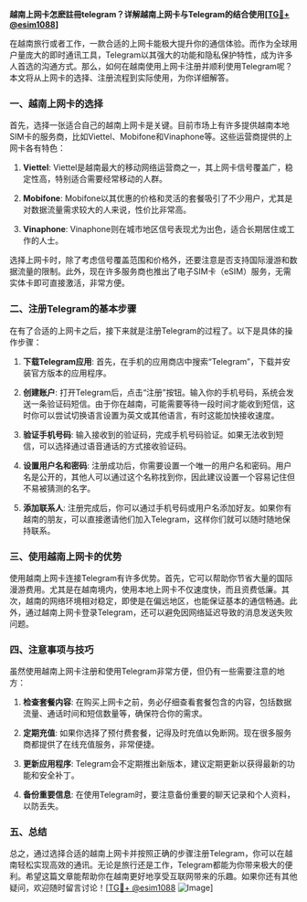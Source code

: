 **越南上网卡怎麽註冊telegram？详解越南上网卡与Telegram的结合使用[[TG💪+ @esim1088](https://t.me/s/esim1088)]**

在越南旅行或者工作，一款合适的上网卡能极大提升你的通信体验。而作为全球用户量庞大的即时通讯工具，Telegram以其强大的功能和隐私保护特性，成为许多人首选的沟通方式。那么，如何在越南使用上网卡注册并顺利使用Telegram呢？本文将从上网卡的选择、注册流程到实际使用，为你详细解答。

### 一、越南上网卡的选择

首先，选择一张适合自己的越南上网卡是关键。目前市场上有许多提供越南本地SIM卡的服务商，比如Viettel、Mobifone和Vinaphone等。这些运营商提供的上网卡各有特色：

1. **Viettel**: Viettel是越南最大的移动网络运营商之一，其上网卡信号覆盖广，稳定性高，特别适合需要经常移动的人群。
   
2. **Mobifone**: Mobifone以其优惠的价格和灵活的套餐吸引了不少用户，尤其是对数据流量需求较大的人来说，性价比非常高。

3. **Vinaphone**: Vinaphone则在城市地区信号表现尤为出色，适合长期居住或工作的人士。

选择上网卡时，除了考虑信号覆盖范围和价格外，还要注意是否支持国际漫游和数据流量的限制。此外，现在许多服务商也推出了电子SIM卡（eSIM）服务，无需实体卡即可直接激活，非常方便。

### 二、注册Telegram的基本步骤

在有了合适的上网卡之后，接下来就是注册Telegram的过程了。以下是具体的操作步骤：

1. **下载Telegram应用**: 首先，在手机的应用商店中搜索“Telegram”，下载并安装官方版本的应用程序。

2. **创建账户**: 打开Telegram后，点击“注册”按钮。输入你的手机号码，系统会发送一条验证码短信。由于你在越南，可能需要等待一段时间才能收到短信，这时你可以尝试切换语言设置为英文或其他语言，有时这能加快接收速度。

3. **验证手机号码**: 输入接收到的验证码，完成手机号码验证。如果无法收到短信，可以选择通过语音通话的方式接收验证码。

4. **设置用户名和密码**: 注册成功后，你需要设置一个唯一的用户名和密码。用户名是公开的，其他人可以通过这个名称找到你，因此建议设置一个容易记住但不易被猜测的名字。

5. **添加联系人**: 注册完成后，你可以通过手机号码或用户名添加好友。如果你有越南的朋友，可以直接邀请他们加入Telegram，这样你们就可以随时随地保持联系。

### 三、使用越南上网卡的优势

使用越南上网卡连接Telegram有许多优势。首先，它可以帮助你节省大量的国际漫游费用。尤其是在越南境内，使用本地上网卡不仅速度快，而且资费低廉。其次，越南的网络环境相对稳定，即使是在偏远地区，也能保证基本的通信畅通。此外，通过越南上网卡登录Telegram，还可以避免因网络延迟导致的消息发送失败问题。

### 四、注意事项与技巧

虽然使用越南上网卡注册和使用Telegram非常方便，但仍有一些需要注意的地方：

1. **检查套餐内容**: 在购买上网卡之前，务必仔细查看套餐包含的内容，包括数据流量、通话时间和短信数量等，确保符合你的需求。

2. **定期充值**: 如果你选择了预付费套餐，记得及时充值以免断网。现在很多服务商都提供了在线充值服务，非常便捷。

3. **更新应用程序**: Telegram会不定期推出新版本，建议定期更新以获得最新的功能和安全补丁。

4. **备份重要信息**: 在使用Telegram时，要注意备份重要的聊天记录和个人资料，以防丢失。

### 五、总结

总之，通过选择合适的越南上网卡并按照正确的步骤注册Telegram，你可以在越南轻松实现高效的通讯。无论是旅行还是工作，Telegram都能为你带来极大的便利。希望这篇文章能帮助你在越南更好地享受互联网带来的乐趣。如果你还有其他疑问，欢迎随时留言讨论！[[TG💪+ @esim1088](https://t.me/s/esim1088) ![Image](https://i.postimg.cc/4NQfJmqS/Snipaste-2025-05-13-00-14-12.png)]